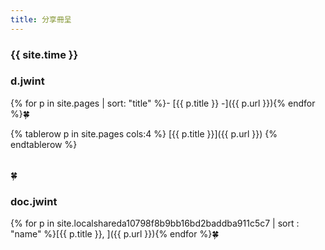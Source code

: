 ```yaml
---
title: 分享冊呈
---
```


### {{ site.time }}

### d.jwint

{% for p in site.pages | sort: "title" %}- [{{ p.title }}   -]({{ p.url }}){% endfor %}🍀


<table>
{% tablerow p in site.pages cols:4 %}
  [{{ p.title }}]({{ p.url }})
{% endtablerow %}
</table>🍀

### doc.jwint

{% for p in site.localshareda10798f8b9bb16bd2baddba911c5c7 | sort : "name" %}[{{ p.title }}, ]({{ p.url }}){% endfor %}🍀

